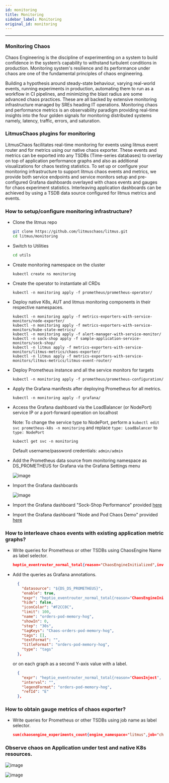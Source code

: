 ```yaml
---
id: monitoring
title: Monitoring
sidebar_label: Monitoring
original_id: monitoring
---
```


---

### Monitoring Chaos

Chaos Engineering is the discipline of experimenting on a system to build confidence in the system’s capability to withstand turbulent conditions in production. Monitoring system's resilience and its performance under chaos are one of the fundamental principles of chaos engineering.

Building a hypothesis around steady-state behaviour, varying real-world events, running experiments in production, automating them to run as a workflow in CI pipelines, and minimizing the blast radius are some advanced chaos practices. These are all backed by extensive monitoring infrastructure managed by SREs heading IT operations. Monitoring chaos and performance metrics is an observability paradigm providing real-time insights into the four golden signals for monitoring distributed systems namely, latency, traffic, errors, and saturation.

### LitmusChaos plugins for monitoring

LitmusChaos facilitates real-time monitoring for events using litmus event router and for metrics using our native chaos exporter. These events and metrics can be exported into any TSDBs (Time-series databases) to overlay on top of application performance graphs and also as additional visualizations for chaos testing statistics. To set up or configure your monitoring infrastructure to support litmus chaos events and metrics, we provide both service endpoints and service monitors setup and pre-configured Grafana dashboards overlayed with chaos events and gauges for chaos experiment statistics. Interleaving application dashboards can be achieved by using a TSDB data source configured for litmus metrics and events.

### How to setup/configure monitoring infrastructure?

- Clone the litmus repo

  ```bash
  git clone https://github.com/litmuschaos/litmus.git
  cd litmus/monitoring
  ```

- Switch to Utilities

  ```bash
  cd utils
  ```

- Create monitoring namespace on the cluster

  ```
  kubectl create ns monitoring
  ```

- Create the operator to instantiate all CRDs

  ```
  kubectl -n monitoring apply -f prometheus/prometheus-operator/
  ```

- Deploy native K8s, AUT and litmus monitoring components in their respective namespaces.

  ```
  kubectl -n monitoring apply -f metrics-exporters-with-service-monitors/node-exporter/
  kubectl -n monitoring apply -f metrics-exporters-with-service-monitors/kube-state-metrics/
  kubectl -n monitoring apply -f alert-manager-with-service-monitor/
  kubectl -n sock-shop apply -f sample-application-service-monitors/sock-shop/
  kubectl -n litmus apply -f metrics-exporters-with-service-monitors/litmus-metrics/chaos-exporter/
  kubectl -n litmus apply -f metrics-exporters-with-service-monitors/litmus-metrics/litmus-event-router/
  ```

- Deploy Prometheus instance and all the service monitors for targets

  ```
  kubectl -n monitoring apply -f prometheus/prometheus-configuration/
  ```

- Apply the Grafana manifests after deploying Prometheus for all metrics.

  ```
  kubectl -n monitoring apply -f grafana/
  ```

- Access the Grafana dashboard via the LoadBalancer (or NodePort) service IP or a port-forward operation on localhost

  Note: To change the service type to NodePort, perform a `kubectl edit svc prometheus-k8s -n monitoring` and replace
  `type: LoadBalancer` to `type: NodePort`

  ```
  kubectl get svc -n monitoring
  ```

  Default username/password credentials: `admin/admin`

- Add the Prometheus data source from monitoring namespace as DS_PROMETHEUS for Grafana via the Grafana Settings menu

  ![image](https://github.com/litmuschaos/litmus/blob/master/monitoring/screenshots/data-source-config.png?raw=true)

- Import the Grafana dashboards

  ![image](https://github.com/litmuschaos/litmus/blob/master/monitoring/screenshots/import-dashboard.png?raw=true)

- Import the Grafana dashboard "Sock-Shop Performance" provided [here](https://raw.githubusercontent.com/litmuschaos/litmus/master/monitoring/grafana-dashboards/sock-shop/Sock-Shop-Performance-Under-Chaos.json)

- Import the Grafana dashboard "Node and Pod Chaos Demo" provided [here](https://raw.githubusercontent.com/litmuschaos/litmus/master/monitoring/grafana-dashboards/kubernetes/Node-and-pod-metrics-dashboard.json)

### How to interleave chaos events with existing application metric graphs?

- Write queries for Prometheus or other TSDBs using ChaosEngine Name as label selector.

  ```json
  heptio_eventrouter_normal_total{reason="ChaosEngineInitialized",involved_object_namespace="litmus",involved_object_name="orders-pod-memory-hog",involved_object_kind="ChaosEngine"} - on () (heptio_eventrouter_normal_total{reason="ChaosEngineCompleted",involved_object_namespace="litmus",involved_object_name="orders-pod-memory-hog",involved_object_kind="ChaosEngine"} OR on() vector(0))
  ```

- Add the queries as Grafana annotations.

  ```json
    {
      "datasource": "${DS_DS_PROMETHEUS}",
      "enable": true,
      "expr": "heptio_eventrouter_normal_total{reason="ChaosEngineInitialized", involved_object_namespace="litmus", involved_object_name="orders-pod-memory-hog", involved_object_kind="ChaosEngine"} - on () (heptio_eventrouter_normal_total{reason="ChaosEngineCompleted", involved_object_namespace="litmus", involved_object_name="orders-pod-memory-hog", involved_object_kind="ChaosEngine"} OR on() vector(0))",
      "hide": false,
      "iconColor": "#F2CC0C",
      "limit": 100,
      "name": "orders-pod-memory-hog",
      "showIn": 0,
      "step": "30s",
      "tagKeys": "Chaos-orders-pod-memory-hog",
      "tags": [],
      "textFormat": "",
      "titleFormat": "orders-pod-memory-hog",
      "type": "tags"
    },
  ```

  or on each graph as a second Y-axis value with a label.

  ```json
    {
      "expr": "heptio_eventrouter_normal_total{reason="ChaosInject", involved_object_name="orders-pod-memory-hog", involved_object_namespace="litmus", involved_object_kind="ChaosEngine"} - on () (heptio_eventrouter_normal_total{reason="ChaosEngineCompleted", involved_object_name="orders-pod-memory-hog", involved_object_namespace="litmus", involved_object_kind="ChaosEngine"} OR on() vector(0))",
      "interval": "",
      "legendFormat": "orders-pod-memory-hog",
      "refId": "E"
    },
  ```

### How to obtain gauge metrics of chaos exporter?

- Write queries for Prometheus or other TSDBs using job name as label selector.

  ```json
  sum(chaosengine_experiments_count{engine_namespace="litmus",job="chaos-monitor"})
  ```

### Observe chaos on Application under test and native K8s resources.

![image](https://github.com/litmuschaos/litmus/blob/master/monitoring/screenshots/Sock-Shop-Dashboard.png?raw=true)

![image](https://github.com/litmuschaos/litmus/blob/master/monitoring/screenshots/Node-and-Pod-metrics-Dashboard.png?raw=true)
